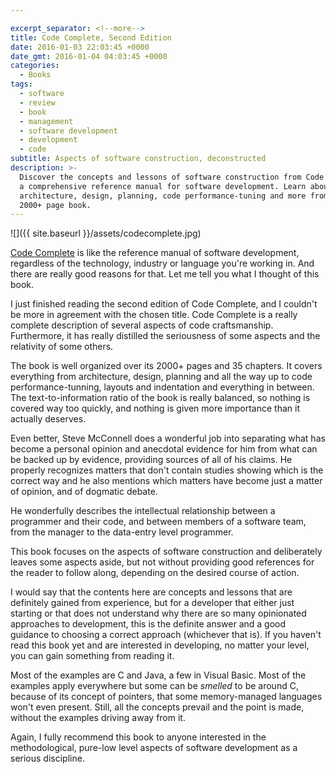 ```yaml
---

excerpt_separator: <!--more-->
title: Code Complete, Second Edition
date: 2016-01-03 22:03:45 +0000
date_gmt: 2016-01-04 04:03:45 +0000
categories:
  - Books
tags:
  - software
  - review
  - book
  - management
  - software development
  - development
  - code
subtitle: Aspects of software construction, deconstructed
description: >-
  Discover the concepts and lessons of software construction from Code Complete,
  a comprehensive reference manual for software development. Learn about
  architecture, design, planning, code performance-tuning and more from this
  2000+ page book.
---
```




![]({{ site.baseurl }}/assets/codecomplete.jpg)

[Code Complete](http://cc2e.com/) is like the reference manual of software development, regardless of the technology, industry or language you're working in. And there are really good reasons for that. Let me tell you what I thought of this book.

<!--more-->

I just finished reading the second edition of Code Complete, and I couldn't be more in agreement with the chosen title. Code Complete is a really complete description of several aspects of code craftsmanship. Furthermore, it has really distilled the seriousness of some aspects and the relativity of some others.

The book is well organized over its 2000+ pages and 35 chapters. It covers everything from architecture, design, planning and all the way up to code performance-tunning, layouts and indentation and everything in between. The text-to-information ratio of the book is really balanced, so nothing is covered way too quickly, and nothing is given more importance than it actually deserves.

Even better, Steve McConnell does a wonderful job into separating what has become a personal opinion and anecdotal evidence for him from what can be backed up by evidence, providing sources of all of his claims. He properly recognizes matters that don't contain studies showing which is the correct way and he also mentions which matters have become just a matter of opinion, and of dogmatic debate.

He wonderfully describes the intellectual relationship between a programmer and their code, and between members of a software team, from the manager to the data-entry level programmer.

This book focuses on the aspects of software construction and deliberately leaves some aspects aside, but not without providing good references for the reader to follow along, depending on the desired course of action.

I would say that the contents here are concepts and lessons that are definitely gained from experience, but for a developer that either just starting or that does not understand why there are so many opinionated approaches to development, this is the definite answer and a good guidance to choosing a correct approach (whichever that is). If you haven't read this book yet and are interested in developing, no matter your level, you can gain something from reading it.

Most of the examples are C and Java, a few in Visual Basic. Most of the examples apply everywhere but some can be _smelled_ to be around C, because of its concept of pointers, that some memory-managed languages won't even present. Still, all the concepts prevail and the point is made, without the examples driving away from it.

Again, I fully recommend this book to anyone interested in the methodological, pure-low level aspects of software development as a serious discipline.
